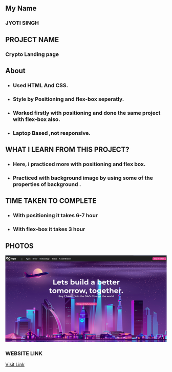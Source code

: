 ## My Name

### JYOTI SINGH

## PROJECT NAME

### Crypto Landing page

## About

- ### Used HTML And CSS.
- ### Style by Positioning and flex-box seperatly.
- ### Worked firstly with positioning and done the same project with flex-box also.
- ### Laptop Based ,not responsive.

## WHAT I LEARN FROM THIS PROJECT?

- ### Here, i practiced more with positioning and flex box.
- ### Practiced with background image by using some of the properties of background .

## TIME TAKEN TO COMPLETE

- ### With positioning it takes 6-7 hour
- ### With flex-box it takes 3 hour

## PHOTOS

![Crypto Landing page](./myScreenshot.png)

### WEBSITE LINK

[Visit Link](https://crypto-landing-page-01.netlify.app/)
